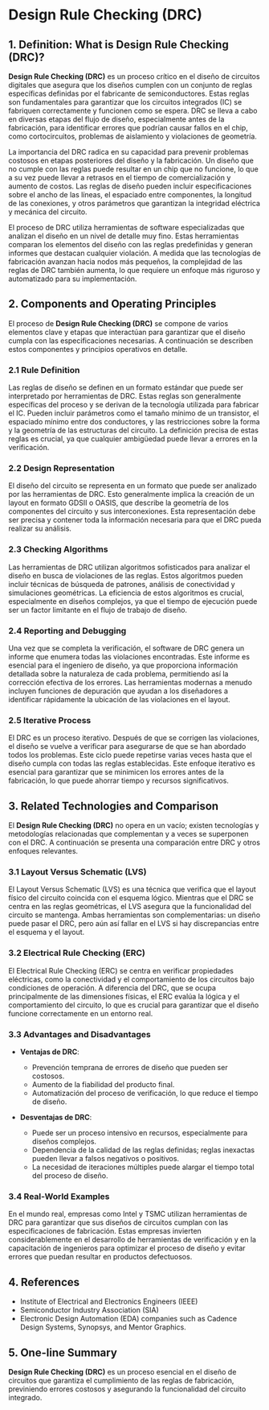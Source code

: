 # Design Rule Checking (DRC)

## 1. Definition: What is **Design Rule Checking (DRC)**?
**Design Rule Checking (DRC)** es un proceso crítico en el diseño de circuitos digitales que asegura que los diseños cumplen con un conjunto de reglas específicas definidas por el fabricante de semiconductores. Estas reglas son fundamentales para garantizar que los circuitos integrados (IC) se fabriquen correctamente y funcionen como se espera. DRC se lleva a cabo en diversas etapas del flujo de diseño, especialmente antes de la fabricación, para identificar errores que podrían causar fallos en el chip, como cortocircuitos, problemas de aislamiento y violaciones de geometría.

La importancia del DRC radica en su capacidad para prevenir problemas costosos en etapas posteriores del diseño y la fabricación. Un diseño que no cumple con las reglas puede resultar en un chip que no funcione, lo que a su vez puede llevar a retrasos en el tiempo de comercialización y aumento de costos. Las reglas de diseño pueden incluir especificaciones sobre el ancho de las líneas, el espaciado entre componentes, la longitud de las conexiones, y otros parámetros que garantizan la integridad eléctrica y mecánica del circuito.

El proceso de DRC utiliza herramientas de software especializadas que analizan el diseño en un nivel de detalle muy fino. Estas herramientas comparan los elementos del diseño con las reglas predefinidas y generan informes que destacan cualquier violación. A medida que las tecnologías de fabricación avanzan hacia nodos más pequeños, la complejidad de las reglas de DRC también aumenta, lo que requiere un enfoque más riguroso y automatizado para su implementación.

## 2. Components and Operating Principles
El proceso de **Design Rule Checking (DRC)** se compone de varios elementos clave y etapas que interactúan para garantizar que el diseño cumpla con las especificaciones necesarias. A continuación se describen estos componentes y principios operativos en detalle.

### 2.1 Rule Definition
Las reglas de diseño se definen en un formato estándar que puede ser interpretado por herramientas de DRC. Estas reglas son generalmente específicas del proceso y se derivan de la tecnología utilizada para fabricar el IC. Pueden incluir parámetros como el tamaño mínimo de un transistor, el espaciado mínimo entre dos conductores, y las restricciones sobre la forma y la geometría de las estructuras del circuito. La definición precisa de estas reglas es crucial, ya que cualquier ambigüedad puede llevar a errores en la verificación.

### 2.2 Design Representation
El diseño del circuito se representa en un formato que puede ser analizado por las herramientas de DRC. Esto generalmente implica la creación de un layout en formato GDSII o OASIS, que describe la geometría de los componentes del circuito y sus interconexiones. Esta representación debe ser precisa y contener toda la información necesaria para que el DRC pueda realizar su análisis.

### 2.3 Checking Algorithms
Las herramientas de DRC utilizan algoritmos sofisticados para analizar el diseño en busca de violaciones de las reglas. Estos algoritmos pueden incluir técnicas de búsqueda de patrones, análisis de conectividad y simulaciones geométricas. La eficiencia de estos algoritmos es crucial, especialmente en diseños complejos, ya que el tiempo de ejecución puede ser un factor limitante en el flujo de trabajo de diseño.

### 2.4 Reporting and Debugging
Una vez que se completa la verificación, el software de DRC genera un informe que enumera todas las violaciones encontradas. Este informe es esencial para el ingeniero de diseño, ya que proporciona información detallada sobre la naturaleza de cada problema, permitiendo así la corrección efectiva de los errores. Las herramientas modernas a menudo incluyen funciones de depuración que ayudan a los diseñadores a identificar rápidamente la ubicación de las violaciones en el layout.

### 2.5 Iterative Process
El DRC es un proceso iterativo. Después de que se corrigen las violaciones, el diseño se vuelve a verificar para asegurarse de que se han abordado todos los problemas. Este ciclo puede repetirse varias veces hasta que el diseño cumpla con todas las reglas establecidas. Este enfoque iterativo es esencial para garantizar que se minimicen los errores antes de la fabricación, lo que puede ahorrar tiempo y recursos significativos.

## 3. Related Technologies and Comparison
El **Design Rule Checking (DRC)** no opera en un vacío; existen tecnologías y metodologías relacionadas que complementan y a veces se superponen con el DRC. A continuación se presenta una comparación entre DRC y otros enfoques relevantes.

### 3.1 Layout Versus Schematic (LVS)
El Layout Versus Schematic (LVS) es una técnica que verifica que el layout físico del circuito coincida con el esquema lógico. Mientras que el DRC se centra en las reglas geométricas, el LVS asegura que la funcionalidad del circuito se mantenga. Ambas herramientas son complementarias: un diseño puede pasar el DRC, pero aún así fallar en el LVS si hay discrepancias entre el esquema y el layout.

### 3.2 Electrical Rule Checking (ERC)
El Electrical Rule Checking (ERC) se centra en verificar propiedades eléctricas, como la conectividad y el comportamiento de los circuitos bajo condiciones de operación. A diferencia del DRC, que se ocupa principalmente de las dimensiones físicas, el ERC evalúa la lógica y el comportamiento del circuito, lo que es crucial para garantizar que el diseño funcione correctamente en un entorno real.

### 3.3 Advantages and Disadvantages
- **Ventajas de DRC**:
  - Prevención temprana de errores de diseño que pueden ser costosos.
  - Aumento de la fiabilidad del producto final.
  - Automatización del proceso de verificación, lo que reduce el tiempo de diseño.

- **Desventajas de DRC**:
  - Puede ser un proceso intensivo en recursos, especialmente para diseños complejos.
  - Dependencia de la calidad de las reglas definidas; reglas inexactas pueden llevar a falsos negativos o positivos.
  - La necesidad de iteraciones múltiples puede alargar el tiempo total del proceso de diseño.

### 3.4 Real-World Examples
En el mundo real, empresas como Intel y TSMC utilizan herramientas de DRC para garantizar que sus diseños de circuitos cumplan con las especificaciones de fabricación. Estas empresas invierten considerablemente en el desarrollo de herramientas de verificación y en la capacitación de ingenieros para optimizar el proceso de diseño y evitar errores que puedan resultar en productos defectuosos. 

## 4. References
- Institute of Electrical and Electronics Engineers (IEEE)
- Semiconductor Industry Association (SIA)
- Electronic Design Automation (EDA) companies such as Cadence Design Systems, Synopsys, and Mentor Graphics.

## 5. One-line Summary
**Design Rule Checking (DRC)** es un proceso esencial en el diseño de circuitos que garantiza el cumplimiento de las reglas de fabricación, previniendo errores costosos y asegurando la funcionalidad del circuito integrado.